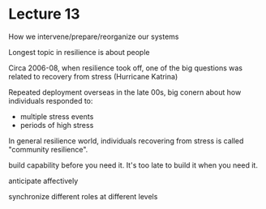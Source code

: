 # Lecture 13

How we intervene/prepare/reorganize our systems

Longest topic in resilience is about people

Circa 2006-08, when resilience took off, one of the big questions was related to recovery from stress (Hurricane Katrina)

Repeated deployment overseas in the late 00s, big conern about how individuals responded to:
* multiple stress events
* periods of high stress

In general resilience world, individuals recovering from stress is called "community resilience".

build capability before you need it. It's too late to build it when you need it.

anticipate affectively

synchronize different roles at different levels